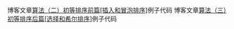 ﻿博客文章[算法（二）初等排序前篇[插入和冒泡排序]](http://blog.csdn.net/itachi85/article/details/55657826)例子代码
博客文章[算法（三）初等排序后篇[选择和希尔排序]](http://blog.csdn.net/itachi85/article/details/59488857)例子代码